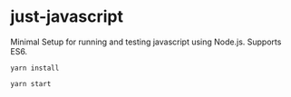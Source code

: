 # just-javascript
Minimal Setup for running and testing javascript using Node.js.
Supports ES6.


```yarn install```

```yarn start```
